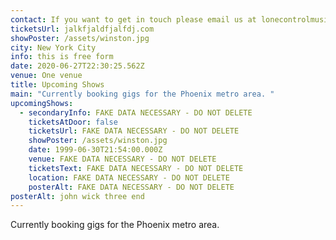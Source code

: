 ```yaml
---
contact: If you want to get in touch please email us at lonecontrolmusic@gmail.com
ticketsUrl: jalkfjaldfjalfdj.com
showPoster: /assets/winston.jpg
city: New York City
info: this is free form
date: 2020-06-27T22:30:25.562Z
venue: One venue
title: Upcoming Shows
main: "Currently booking gigs for the Phoenix metro area. "
upcomingShows:
  - secondaryInfo: FAKE DATA NECESSARY - DO NOT DELETE
    ticketsAtDoor: false
    ticketsUrl: FAKE DATA NECESSARY - DO NOT DELETE
    showPoster: /assets/winston.jpg
    date: 1999-06-30T21:54:00.000Z
    venue: FAKE DATA NECESSARY - DO NOT DELETE
    ticketsText: FAKE DATA NECESSARY - DO NOT DELETE
    location: FAKE DATA NECESSARY - DO NOT DELETE
    posterAlt: FAKE DATA NECESSARY - DO NOT DELETE
posterAlt: john wick three end
---
```

Currently booking gigs for the Phoenix metro area.